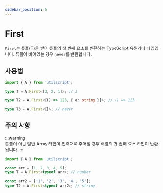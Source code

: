 ```yaml
---
sidebar_position: 5
---
```


# First

`First`는 튜플(T)을 받아 튜플의 첫 번째 요소를 반환하는 TypeScript 유틸리티 타입입니다. 튜플이 비어있는 경우 `never`를 반환합니다.

## 사용법

```ts
import { A } from 'utilscript';

type T = A.First<[3, 2, 1]>; // 3

type T2 = A.First<[() => 123, { a: string }]>; // () => 123

type T3 = A.First<[]>; // never
```

## 주의 사항

:::warning  
튜플이 아닌 일반 Array 타입이 입력으로 주어질 경우 배열의 첫 번째 요소 타입이 반환됩니다.
:::

```ts
import { A } from 'utilscript';

const arr = [1, 2, 3, 4, 5];
type T = A.First<typeof arr>; // number

const arr2 = ['1', '2', '3', '4', '5'];
type T2 = A.First<typeof arr2>; // string
```
